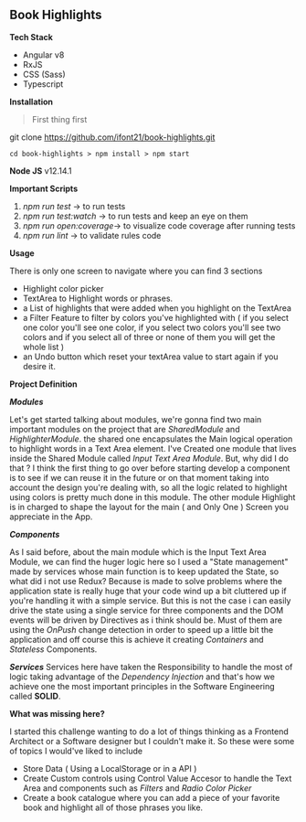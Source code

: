 ## Book Highlights

**Tech Stack**

 - Angular v8
 -  RxJS
 - CSS (Sass)
 - Typescript
 
**Installation**
  

> First thing first

git clone https://github.com/ifont21/book-highlights.git

    cd book-highlights > npm install > npm start
**Node JS** v12.14.1

**Important Scripts**

 1. *npm run test* -> to run tests
 2. *npm run test:watch* -> to run tests and keep an eye on them
 3. *npm run open:coverage*-> to visualize code coverage after running tests
 4. *npm run lint* -> to validate rules code

**Usage**


There is only one screen to navigate where you can find 3 sections

 - Highlight color picker
 - TextArea to Highlight words or phrases.
 - a List of highlights that were added when you highlight on the TextArea
 - a Filter Feature to filter by colors you've highlighted with ( if you select one color you'll see one color, if you select two colors you'll see two colors and if you select all of three or none of them you will get the whole list )
 - an Undo button which reset your textArea value to start again if you desire it.
 
**Project Definition**

 ***Modules***

 Let's get started talking about modules, we're gonna find two main important modules on the project that are *SharedModule* and *HighlighterModule*. the shared one encapsulates the Main logical operation to highlight words in a Text Area element. I've Created one module that lives inside the Shared Module called *Input Text Area Module*. 
 But, why did I do that ? I think the first thing to go over before starting develop a component is to see if we can reuse it in the future or on that moment taking into account the design you're dealing with, so all the logic related to highlight using colors is pretty much done in this module.
 The other module Highlight is in charged to shape the layout for the main ( and Only One ) Screen you appreciate in the App.

***Components***

As I said before, about the main module which is the Input Text Area Module, we can find the huger logic here so I used a "State management" made by services whose main function is to keep updated the State, so what did i not use Redux? 
Because is made to solve problems where the application state is really huge that your code wind up a bit cluttered up if you're handling it with a simple service. But this is not the case i can easily drive the state using a single service for three components and the DOM events will be driven by Directives as i think should be. Must of them are using the *OnPush* change detection in order to speed up a little bit the application and off course this is achieve it creating *Containers* and *Stateless* Components.

***Services***
Services here have taken the Responsibility to handle the most of logic taking advantage of the *Dependency Injection* and that's how we achieve one the most important principles in the Software Engineering called **SOLID**.

**What was missing here?**

I started this challenge wanting to do a lot of things thinking as a Frontend Architect or a Software designer but I couldn't make it. So these were some of topics I would've liked to include 

 - Store Data ( Using a LocalStorage or in a API )
 - Create Custom controls using Control Value Accesor to handle the Text Area and components such as *Filters* and *Radio Color Picker*
 - Create a book catalogue where you can add a piece of your favorite book and highlight all of those phrases you like.

 

